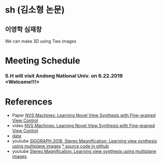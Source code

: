 # sh (김소형 논문)
## 이영학 심재창
We can make 3D using Two images

# Meeting Schedule
### S.H will visit Andong National Univ. on 6.22.2019 <Welcome!!!>

# References
* Paper [NVS Machines: Learning Novel View Synthesis with Fine-grained View Control](https://arxiv.org/abs/1901.01880)
* video [NVS Machines: Learning Novel View Synthesis with Fine-grained View Control](https://youtu.be/RdlQIc0ilZw)
* [data](https://drive.google.com/drive/folders/1_SXooG8lFbhcdBTjFoPEKSGsumgkex8q)
* youtube [SIGGRAPH 2018, Stereo Magnification: Learning view synthesis using multiplane images](https://youtu.be/oAKDhHPwSUE)
[* source code in github](https://github.com/google/stereo-magnification)
* youtube [Stereo Magnification: Learning view synthesis using multiplane images](https://youtu.be/k7C3Gg1V1lY)
